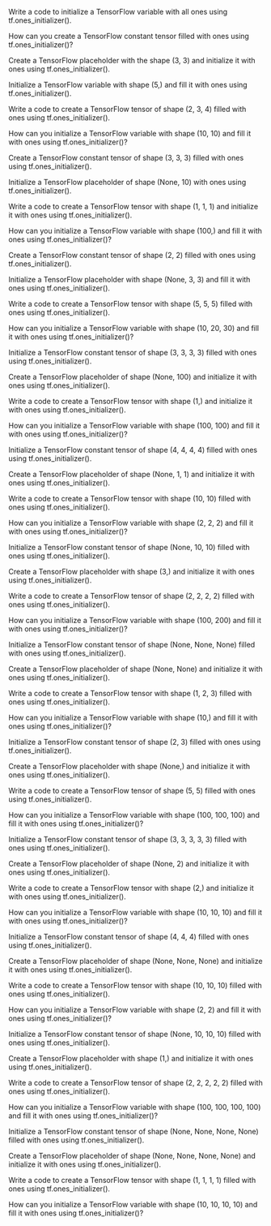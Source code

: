 Write a code to initialize a TensorFlow variable with all ones using tf.ones_initializer().

How can you create a TensorFlow constant tensor filled with ones using tf.ones_initializer()?

Create a TensorFlow placeholder with the shape (3, 3) and initialize it with ones using tf.ones_initializer().

Initialize a TensorFlow variable with shape (5,) and fill it with ones using tf.ones_initializer().

Write a code to create a TensorFlow tensor of shape (2, 3, 4) filled with ones using tf.ones_initializer().

How can you initialize a TensorFlow variable with shape (10, 10) and fill it with ones using tf.ones_initializer()?

Create a TensorFlow constant tensor of shape (3, 3, 3) filled with ones using tf.ones_initializer().

Initialize a TensorFlow placeholder of shape (None, 10) with ones using tf.ones_initializer().

Write a code to create a TensorFlow tensor with shape (1, 1, 1) and initialize it with ones using tf.ones_initializer().

How can you initialize a TensorFlow variable with shape (100,) and fill it with ones using tf.ones_initializer()?

Create a TensorFlow constant tensor of shape (2, 2) filled with ones using tf.ones_initializer().

Initialize a TensorFlow placeholder with shape (None, 3, 3) and fill it with ones using tf.ones_initializer().

Write a code to create a TensorFlow tensor with shape (5, 5, 5) filled with ones using tf.ones_initializer().

How can you initialize a TensorFlow variable with shape (10, 20, 30) and fill it with ones using tf.ones_initializer()?

Initialize a TensorFlow constant tensor of shape (3, 3, 3, 3) filled with ones using tf.ones_initializer().

Create a TensorFlow placeholder of shape (None, 100) and initialize it with ones using tf.ones_initializer().

Write a code to create a TensorFlow tensor with shape (1,) and initialize it with ones using tf.ones_initializer().

How can you initialize a TensorFlow variable with shape (100, 100) and fill it with ones using tf.ones_initializer()?

Initialize a TensorFlow constant tensor of shape (4, 4, 4, 4) filled with ones using tf.ones_initializer().

Create a TensorFlow placeholder of shape (None, 1, 1) and initialize it with ones using tf.ones_initializer().

Write a code to create a TensorFlow tensor with shape (10, 10) filled with ones using tf.ones_initializer().

How can you initialize a TensorFlow variable with shape (2, 2, 2) and fill it with ones using tf.ones_initializer()?

Initialize a TensorFlow constant tensor of shape (None, 10, 10) filled with ones using tf.ones_initializer().

Create a TensorFlow placeholder with shape (3,) and initialize it with ones using tf.ones_initializer().

Write a code to create a TensorFlow tensor of shape (2, 2, 2, 2) filled with ones using tf.ones_initializer().

How can you initialize a TensorFlow variable with shape (100, 200) and fill it with ones using tf.ones_initializer()?

Initialize a TensorFlow constant tensor of shape (None, None, None) filled with ones using tf.ones_initializer().

Create a TensorFlow placeholder of shape (None, None) and initialize it with ones using tf.ones_initializer().

Write a code to create a TensorFlow tensor with shape (1, 2, 3) filled with ones using tf.ones_initializer().

How can you initialize a TensorFlow variable with shape (10,) and fill it with ones using tf.ones_initializer()?

Initialize a TensorFlow constant tensor of shape (2, 3) filled with ones using tf.ones_initializer().

Create a TensorFlow placeholder with shape (None,) and initialize it with ones using tf.ones_initializer().

Write a code to create a TensorFlow tensor of shape (5, 5) filled with ones using tf.ones_initializer().

How can you initialize a TensorFlow variable with shape (100, 100, 100) and fill it with ones using tf.ones_initializer()?

Initialize a TensorFlow constant tensor of shape (3, 3, 3, 3, 3) filled with ones using tf.ones_initializer().

Create a TensorFlow placeholder of shape (None, 2) and initialize it with ones using tf.ones_initializer().

Write a code to create a TensorFlow tensor with shape (2,) and initialize it with ones using tf.ones_initializer().

How can you initialize a TensorFlow variable with shape (10, 10, 10) and fill it with ones using tf.ones_initializer()?

Initialize a TensorFlow constant tensor of shape (4, 4, 4) filled with ones using tf.ones_initializer().

Create a TensorFlow placeholder of shape (None, None, None) and initialize it with ones using tf.ones_initializer().

Write a code to create a TensorFlow tensor with shape (10, 10, 10) filled with ones using tf.ones_initializer().

How can you initialize a TensorFlow variable with shape (2, 2) and fill it with ones using tf.ones_initializer()?

Initialize a TensorFlow constant tensor of shape (None, 10, 10, 10) filled with ones using tf.ones_initializer().

Create a TensorFlow placeholder with shape (1,) and initialize it with ones using tf.ones_initializer().

Write a code to create a TensorFlow tensor of shape (2, 2, 2, 2, 2) filled with ones using tf.ones_initializer().

How can you initialize a TensorFlow variable with shape (100, 100, 100, 100) and fill it with ones using tf.ones_initializer()?

Initialize a TensorFlow constant tensor of shape (None, None, None, None) filled with ones using tf.ones_initializer().

Create a TensorFlow placeholder of shape (None, None, None, None) and initialize it with ones using tf.ones_initializer().

Write a code to create a TensorFlow tensor with shape (1, 1, 1, 1) filled with ones using tf.ones_initializer().

How can you initialize a TensorFlow variable with shape (10, 10, 10, 10) and fill it with ones using tf.ones_initializer()?